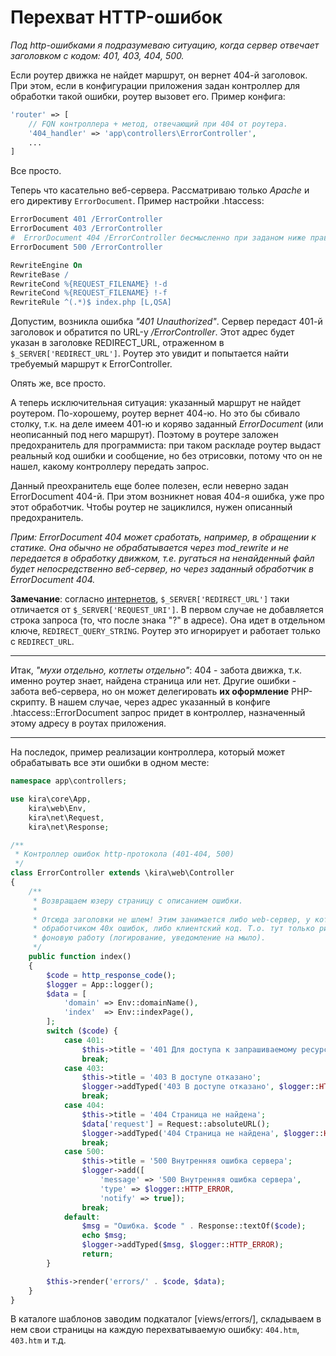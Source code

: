 # Перехват HTTP-ошибок

*Под http-ошибками я подразумеваю ситуацию, когда сервер отвечает заголовком с кодом: 401, 403, 404, 500.*

Если роутер движка не найдет маршрут, он вернет 404-й заголовок. При этом, если в конфигурации приложения задан контроллер для обработки такой ошибки, роутер вызовет его. Пример конфига:

```PHP
'router' => [
    // FQN контроллера + метод, отвечающий при 404 от роутера.
    '404_handler' => 'app\controllers\ErrorController',
    ...
]
```

Все просто.

Теперь что касательно веб-сервера. Рассматриваю только *Apache* и его директиву `ErrorDocument`. Пример настройки .htaccess:

```Apache
ErrorDocument 401 /ErrorController
ErrorDocument 403 /ErrorController
#  ErrorDocument 404 /ErrorController бесмысленно при заданом ниже правиле
ErrorDocument 500 /ErrorController

RewriteEngine On
RewriteBase /
RewriteCond %{REQUEST_FILENAME} !-d
RewriteCond %{REQUEST_FILENAME} !-f
RewriteRule ^(.*)$ index.php [L,QSA]

```

Допустим, возникла ошибка *"401 Unauthorized"*. Сервер передаст 401-й заголовок и обратится по URL-у */ErrorController*. Этот адрес будет указан в заголовке REDIRECT_URL, отраженном в `$_SERVER['REDIRECT_URL']`. Роутер это увидит и попытается найти требуемый маршрут к ErrorController.

Опять же, все просто.

А теперь исключительная ситуация: указанный маршрут не найдет роутером. По-хорошему, роутер вернет 404-ю. Но это бы сбивало столку, т.к. на деле имеем 401-ю и коряво заданный *ErrorDocument* (или неописанный под него маршрут). Поэтому в роутере заложен предохранитель для программиста: при таком раскладе роутер выдаст реальный код ошибки и сообщение, но без отрисовки, потому что он не нашел, какому контроллеру передать запрос.

Данный преохранитель еще более полезен, если неверно задан ErrorDocument 404-й. При этом возникнет новая 404-я ошибка, уже про этот обработчик. Чтобы роутер не зациклился, нужен описанный предохранитель.

*Прим: ErrorDocument 404 может сработать, например, в обращении к статике. Она обычно не обрабатывается через mod_rewrite и не передается в обработку движком, т.е. ругаться на ненайденный файл будет непосредственно веб-сервер, но через заданный обработчик в ErrorDocument 404.*

**Замечание**: согласно [интернетов](http://stackoverflow.com/a/6483945/5497749), `$_SERVER['REDIRECT_URL']` таки отличается от `$_SERVER['REQUEST_URI']`. В первом случае не добавляется строка запроса (то, что после знака "?" в адресе). Она идет в отдельном ключе, `REDIRECT_QUERY_STRING`. Роутер это игнорирует и работает только с `REDIRECT_URL`.

---

Итак, *"мухи отдельно, котлеты отдельно"*: 404 - забота движка, т.к. именно роутер знает, найдена страница или нет. Другие ошибки - забота веб-сервера, но он может делегировать **их оформление** PHP-скрипту. В нашем случае, через адрес указанный в конфиге .htaccess::ErrorDocument запрос придет в контроллер, назначенный этому адресу в роутах приложения.

---

На последок, пример реализации контроллера, который может обрабатывать все эти ошибки в одном месте:
```PHP
namespace app\controllers;

use kira\core\App,
    kira\web\Env,
    kira\net\Request,
    kira\net\Response;

/**
 * Контроллер ошибок http-протокола (401-404, 500)
 */
class ErrorController extends \kira\web\Controller
{
    /**
     * Возвращаем юзеру страницу с описанием ошибки.
     *
     * Отсюда заголовки не шлем! Этим занимается либо web-сервер, у которого текущий метод прописан
     * обработчиком 40x ошибок, либо клиентский код. Т.о. тут только рисуем страницу и выполняем
     * фоновую работу (логирование, уведомление на мыло).
     */
    public function index()
    {
        $code = http_response_code();
        $logger = App::logger();
        $data = [
            'domain' => Env::domainName(),
            'index'  => Env::indexPage(),
        ];
        switch ($code) {
            case 401:
                $this->title = '401 Для доступа к запрашиваемому ресурсу требуется аутентификация';
                break;
            case 403:
                $this->title = '403 В доступе отказано';
                $logger->addTyped('403 В доступе отказано', $logger::HTTP_ERROR);
                break;
            case 404:
                $this->title = '404 Страница не найдена';
                $data['request'] = Request::absoluteURL();
                $logger->addTyped('404 Страница не найдена', $logger::HTTP_ERROR);
                break;
            case 500:
                $this->title = '500 Внутренняя ошибка сервера';
                $logger->add([
                    'message' => '500 Внутренняя ошибка сервера',
                    'type' => $logger::HTTP_ERROR,
                    'notify' => true]);
                break;
            default:
                $msg = "Ошибка. $code " . Response::textOf($code);
                echo $msg;
                $logger->addTyped($msg, $logger::HTTP_ERROR);
                return;
        }

        $this->render('errors/' . $code, $data);
    }
}
```

В каталоге шаблонов заводим подкаталог [views/errors/], складываем в нем свои страницы на каждую перехватываемую ошибку: `404.htm`, `403.htm` и т.д.
